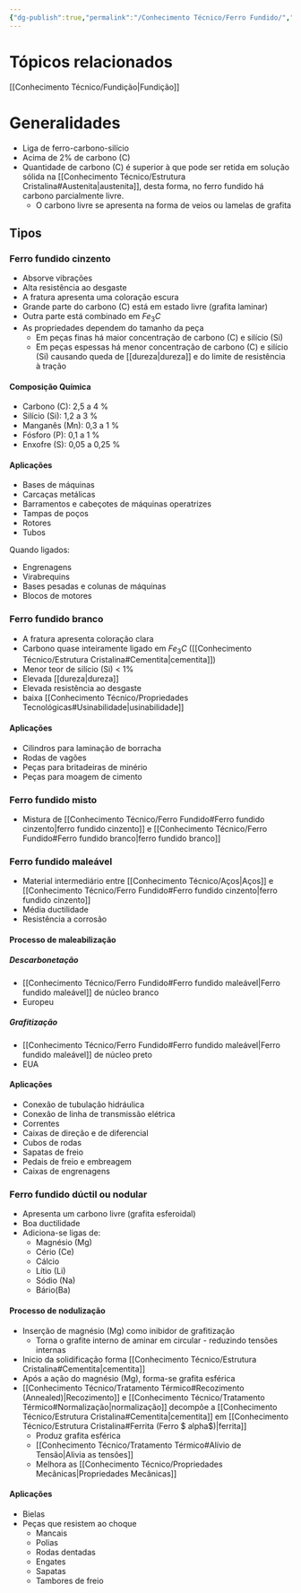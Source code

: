 ```yaml
---
{"dg-publish":true,"permalink":"/Conhecimento Técnico/Ferro Fundido/","created":"","updated":""}
---
```


# Tópicos relacionados
[[Conhecimento Técnico/Fundição\|Fundição]]

# Generalidades
- Liga de ferro-carbono-silício
- Acima de 2% de carbono (C)
- Quantidade de carbono (C) é superior  à que pode ser retida em solução sólida na [[Conhecimento Técnico/Estrutura Cristalina#Austenita\|austenita]], desta forma, no ferro fundido há carbono parcialmente livre.
	- O carbono livre se apresenta na forma de veios ou lamelas de grafita

## Tipos
### Ferro fundido cinzento
- Absorve vibrações
- Alta resistência ao desgaste
- A fratura apresenta uma coloração escura
- Grande parte do carbono (C) está em estado livre (grafita laminar)
- Outra parte está combinado em $Fe_3C$
- As propriedades dependem do tamanho da peça
	- Em peças finas há maior concentração de carbono (C) e silício (Si)
	- Em peças espessas há menor concentração de carbono (C) e silício (Si) causando queda de [[dureza\|dureza]] e do limite de resistência à tração 
	
#### Composição Química
 - Carbono (C): 2,5 a 4 %
 - Silício (Si): 1,2 a 3 %
 - Manganês (Mn): 0,3 a 1 %
 - Fósforo (P): 0,1 a 1 %
 - Enxofre (S): 0,05 a 0,25 %
 
#### Aplicações
- Bases de máquinas
- Carcaças metálicas
- Barramentos e cabeçotes de máquinas operatrizes
- Tampas de poços
- Rotores
- Tubos

Quando ligados:
- Engrenagens
- Virabrequins
- Bases pesadas e colunas de máquinas
- Blocos de motores

### Ferro fundido branco
- A fratura apresenta coloração clara
- Carbono quase inteiramente ligado em $Fe_3C$ ([[Conhecimento Técnico/Estrutura Cristalina#Cementita\|cementita]])
- Menor teor de silício (Si) < 1%
- Elevada [[dureza\|dureza]]
- Elevada resistência ao desgaste
- baixa [[Conhecimento Técnico/Propriedades Tecnológicas#Usinabilidade\|usinabilidade]]

#### Aplicações
- Cilindros para laminação de borracha
- Rodas de vagões
- Peças para britadeiras de minério
- Peças para moagem de cimento

### Ferro fundido misto
- Mistura de [[Conhecimento Técnico/Ferro Fundido#Ferro fundido cinzento\|ferro fundido cinzento]] e [[Conhecimento Técnico/Ferro Fundido#Ferro fundido branco\|ferro fundido branco]] 

### Ferro fundido maleável
- Material intermediário entre [[Conhecimento Técnico/Aços\|Aços]] e [[Conhecimento Técnico/Ferro Fundido#Ferro fundido cinzento\|ferro fundido cinzento]]
- Média ductilidade
- Resistência a corrosão

#### Processo de maleabilização
##### Descarbonetação
- [[Conhecimento Técnico/Ferro Fundido#Ferro fundido maleável\|Ferro fundido maleável]] de núcleo branco
- Europeu
##### Grafitização
- [[Conhecimento Técnico/Ferro Fundido#Ferro fundido maleável\|Ferro fundido maleável]] de núcleo preto
- EUA

#### Aplicações
- Conexão de tubulação hidráulica
- Conexão de linha de transmissão elétrica
- Correntes
- Caixas de direção e de diferencial
- Cubos de rodas
- Sapatas de freio
- Pedais de freio e embreagem
- Caixas de engrenagens

### Ferro fundido dúctil ou nodular
- Apresenta um carbono livre (grafita esferoidal)
- Boa ductilidade
- Adiciona-se ligas de:
	- Magnésio (Mg)
	- Cério (Ce)
	- Cálcio
	- Lítio (Li)
	- Sódio (Na)
	- Bário(Ba)

#### Processo de nodulização
- Inserção de magnésio (Mg) como inibidor de grafitização
	- Torna o grafite interno de aminar em circular - reduzindo tensões internas
- Inicio da solidificação forma [[Conhecimento Técnico/Estrutura Cristalina#Cementita\|cementita]]
- Após a ação do magnésio (Mg), forma-se grafita esférica
- [[Conhecimento Técnico/Tratamento Térmico#Recozimento (Annealed)\|Recozimento]] e [[Conhecimento Técnico/Tratamento Térmico#Normalização\|normalização]] decompõe a [[Conhecimento Técnico/Estrutura Cristalina#Cementita\|cementita]] em [[Conhecimento Técnico/Estrutura Cristalina#Ferrita (Ferro $ alpha$)\|ferrita]]
	- Produz grafita esférica
	- [[Conhecimento Técnico/Tratamento Térmico#Alívio de Tensão\|Alivia as tensões]]
	- Melhora as [[Conhecimento Técnico/Propriedades Mecânicas\|Propriedades Mecânicas]]

#### Aplicações
- Bielas
- Peças que resistem ao choque
	- Mancais
	- Polias
	- Rodas dentadas
	- Engates
	- Sapatas
	- Tambores de freio